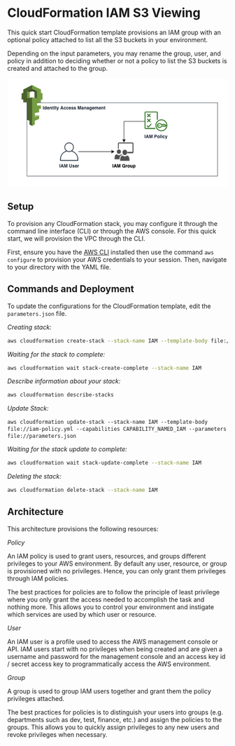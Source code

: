 # CloudFormation IAM S3 Viewing

This quick start CloudFormation template provisions an IAM group with an optional policy attached to list all the S3 buckets in your environment.

Depending on the input parameters, you may rename the group, user, and policy in addition to deciding whether or not a policy to list the S3 buckets is created and attached to the group.

![IAM-Picture](https://github.com/ktptran/ktptran-aws-quick-starts/blob/master/basic-iam/iam.png)

## Setup

To provision any CloudFormation stack, you may configure it through the command line interface (CLI) or through the AWS console. For this quick start, we will provision the VPC through the CLI.

First, ensure you have the [AWS CLI](https://aws.amazon.com/cli/) installed then use the command `aws configure` to provision your AWS credentials to your session. Then, navigate to your directory with the YAML file.

## Commands and Deployment

To update the configurations for the CloudFormation template, edit the `parameters.json` file.

_Creating stack:_

```bash
aws cloudformation create-stack --stack-name IAM --template-body file://iam-policy.yml --capabilities CAPABILITY_NAMED_IAM --parameters file://parameters.json
```

_Waiting for the stack to complete:_

```bash
aws cloudformation wait stack-create-complete --stack-name IAM
```

_Describe information about your stack:_

```bash
aws cloudformation describe-stacks
```

_Update Stack:_

```
aws cloudformation update-stack --stack-name IAM --template-body file://iam-policy.yml --capabilities CAPABILITY_NAMED_IAM --parameters file://parameters.json
```

_Waiting for the stack update to complete:_

```bash
aws cloudformation wait stack-update-complete --stack-name IAM
```

_Deleting the stack:_

```bash
aws cloudformation delete-stack --stack-name IAM
```

## Architecture

This architecture provisions the following resources:

_Policy_

An IAM policy is used to grant users, resources, and groups different privileges to your AWS environment. By default any user, resource, or group is provisioned with no privileges. Hence, you can only grant them privileges through IAM policies.

The best practices for policies are to follow the principle of least privilege where you only grant the access needed to accomplish the task and nothing more. This allows you to control your environment and instigate which services are used by which user or resource.

_User_

An IAM user is a profile used to access the AWS management console or API. IAM users start with no privileges when being created and are given a username and password for the management console and an access key id / secret access key to programmatically access the AWS environment.

_Group_

A group is used to group IAM users together and grant them the policy privileges attached.

The best practices for policies is to distinguish your users into groups (e.g. departments such as dev, test, finance, etc.) and assign the policies to the groups. This allows you to quickly assign privileges to any new users and revoke privileges when necessary.
